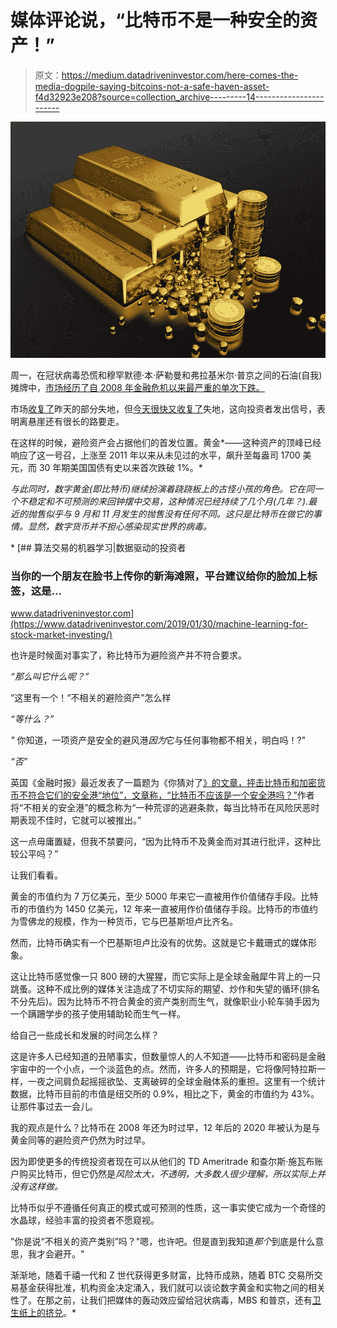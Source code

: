 # 媒体评论说，“比特币不是一种安全的资产！”

> 原文：<https://medium.datadriveninvestor.com/here-comes-the-media-dogpile-saying-bitcoins-not-a-safe-haven-asset-f4d32923e208?source=collection_archive---------14----------------------->

![](img/cd5e847b664a2987abf889858eb35d7c.png)

周一，在冠状病毒恐慌和穆罕默德·本·萨勒曼和弗拉基米尔·普京之间的石油(自我)摊牌中，[市场经历了自 2008 年金融危机以来最严重的单次下跌。](https://www.wsj.com/articles/asian-stock-markets-in-early-monday-sell-off-after-saudi-arabias-decision-to-cut-most-of-its-oil-prices-11583713399)

市场[收复了](https://www.cnbc.com/2020/02/24/turnaround-tuesday-stocks-tend-to-bounce-back-quickly-from-market-drops-like-this-one.html)昨天的部分失地，但[今天很快又收复了](https://www.wsj.com/articles/global-markets-calmer-after-two-hectic-days-11583899913)失地，这向投资者发出信号，表明离悬崖还有很长的路要走。

在这样的时候，避险资产会占据他们的首发位置。黄金*——这种资产的顶峰已经响应了这一号召，上涨至 2011 年以来从未见过的水平，飙升至每盎司 1700 美元，而 30 年期美国国债有史以来首次跌破 1%。*

*与此同时，数字黄金(即比特币)继续扮演着跷跷板上的古怪小孩的角色。它在同一个不稳定和不可预测的来回钟摆中交易，这种情况已经持续了几个月(几年？).最近的抛售似乎与 9 月和 11 月发生的抛售没有任何不同。这只是比特币在做它的事情。显然，数字货币并不担心感染现实世界的病毒。*

*[](https://www.datadriveninvestor.com/2019/01/30/machine-learning-for-stock-market-investing/) [## 算法交易的机器学习|数据驱动的投资者

### 当你的一个朋友在脸书上传你的新海滩照，平台建议给你的脸加上标签，这是…

www.datadriveninvestor.com](https://www.datadriveninvestor.com/2019/01/30/machine-learning-for-stock-market-investing/) 

也许是时候面对事实了，称比特币为避险资产并不符合要求。

*“那么叫它什么呢？”*

“这里有一个！“不相关的避险资产”怎么样

*“等什么？”*

*"* 你知道，一项资产是安全的避风港*因为*它与任何事物都不相关，明白吗！?"

*“否”*

英国《金融时报》最近发表了一篇题为《你猜对了[》的文章，抨击比特币和加密货币不符合它们的安全港“地位”，文章称，“比特币不应该是一个安全港吗？”](https://ftalphaville.ft.com/2020/03/09/1583742985000/Isn-t-bitcoin-meant-to-be-a-safe-haven-/)作者将“不相关的安全港”的概念称为“一种荒谬的逃避条款，每当比特币在风险厌恶时期表现不佳时，它就可以被推出。”

这一点毋庸置疑，但我不禁要问，“因为比特币不及黄金而对其进行批评，这种比较公平吗？”

让我们看看。

黄金的市值约为 7 万亿美元，至少 5000 年来它一直被用作价值储存手段。比特币的市值约为 1450 亿美元，12 年来一直被用作价值储存手段。比特币的市值约为雪佛龙的规模，作为一种货币，它与巴基斯坦卢比齐名。

然而，比特币确实有一个巴基斯坦卢比没有的优势。这就是它卡戴珊式的媒体形象。

这让比特币感觉像一只 800 磅的大猩猩，而它实际上是全球金融犀牛背上的一只跳蚤。这种不成比例的媒体关注造成了不切实际的期望、炒作和失望的循环(排名不分先后)。因为比特币不符合黄金的资产类别而生气，就像职业小轮车骑手因为一个蹒跚学步的孩子使用辅助轮而生气一样。

给自己一些成长和发展的时间怎么样？

这是许多人已经知道的丑陋事实，但数量惊人的人不知道——比特币和密码是金融宇宙中的一个小点，一个淡蓝色的点。然而，许多人的预期是，它将像阿特拉斯一样，一夜之间肩负起摇摇欲坠、支离破碎的全球金融体系的重担。这里有一个统计数据，比特币目前的市值是纽交所的 0.9%，相比之下，黄金的市值约为 43%。让那件事过去一会儿。

我的观点是什么？比特币在 2008 年还为时过早，12 年后的 2020 年被认为是与黄金同等的避险资产仍然为时过早。

因为即使更多的传统投资者现在可以从他们的 TD Ameritrade 和查尔斯·施瓦布账户购买比特币，但它仍然是*风险太大，不透明，大多数人很少理解，所以实际上并没有这样做。*

比特币似乎不遵循任何真正的模式或可预测的性质，这一事实使它成为一个奇怪的水晶球，经验丰富的投资者不愿窥视。

"你是说“不相关的资产类别”吗？"嗯，也许吧。但是直到我知道*那个*到底是什么意思，我才会避开。"

渐渐地，随着千禧一代和 Z 世代获得更多财富，比特币成熟，随着 BTC 交易所交易基金获得批准，机构资金决定涌入，我们就可以谈论数字黄金和实物之间的相关性了。在那之前，让我们把媒体的轰动效应留给冠状病毒，MBS 和普京，还有[卫生纸上的挤兑](https://www.cnn.com/2020/03/09/health/toilet-paper-shortages-novel-coronavirus-trnd/index.html)。*